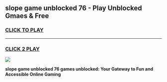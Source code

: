 
## slope game unblocked 76 - Play Unblocked Gmaes & Free
<h3>
<a href="https://news.freeplayer.one?title=slope_game_unblocked_76&ref=16F">CLICK TO PLAY</a></h3>
<hr>

<h3>
<a href="https://news.freeplayer.one?title=slope_game_unblocked_76&ref=16F">CLICK 2 PLAY</a>
  
</h3>

<a href="https://news.freeplayer.one?title=slope_game_unblocked_76&ref=16F/"><img src="https://clearcache.store/games.png"></a>


**slope game unblocked 76 games unblocked: Your Gateway to Fun and Accessible Online Gaming**
